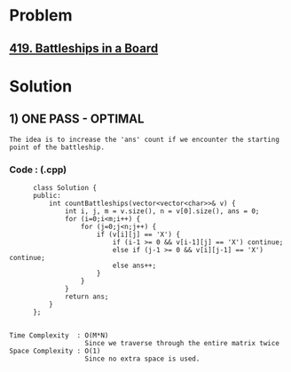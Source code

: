 # Problem

## [419. Battleships in a Board](https://leetcode.com/problems/battleships-in-a-board/)


# Solution     
                
## 1) ONE PASS - OPTIMAL

    The idea is to increase the 'ans' count if we encounter the starting point of the battleship.
    
    
   ### Code : (.cpp)
    
          class Solution {
          public:
              int countBattleships(vector<vector<char>>& v) {
                  int i, j, m = v.size(), n = v[0].size(), ans = 0;
                  for (i=0;i<m;i++) {
                      for (j=0;j<n;j++) {
                          if (v[i][j] == 'X') {
                              if (i-1 >= 0 && v[i-1][j] == 'X') continue;
                              else if (j-1 >= 0 && v[i][j-1] == 'X') continue;
                              else ans++;
                          }
                      }
                  }
                  return ans;
              }
          };
    
    
    Time Complexity  : O(M*N) 
                       Since we traverse through the entire matrix twice
    Space Complexity : O(1)
                       Since no extra space is used.
                
